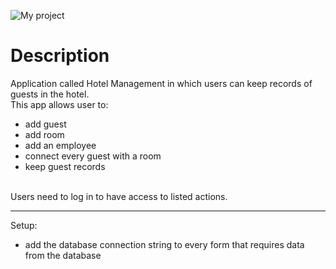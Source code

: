 ![My project](https://user-images.githubusercontent.com/92318672/176903867-7c8a459e-3dd2-4428-8032-44f38631236e.jpg)

# Description
Application called Hotel Management in which users can keep records of guests in the hotel.
<br>
This app allows user to:
<br>
* add guest
* add room
* add an employee
* connect every guest with a room
* keep guest records
<br>
Users need to log in to have access to listed actions.
<hr>

Setup:
<br>
* add the database connection string to every form that requires data from the database
